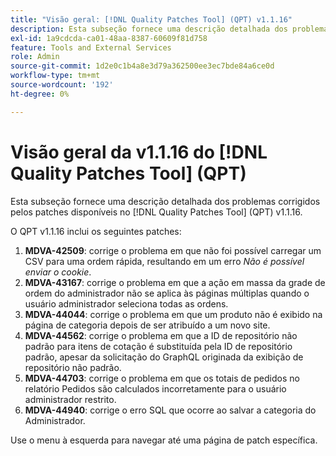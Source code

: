 ```yaml
---
title: "Visão geral: [!DNL Quality Patches Tool] (QPT) v1.1.16"
description: Esta subseção fornece uma descrição detalhada dos problemas corrigidos pelos patches disponíveis no [!DNL Quality Patches Tool] (QPT) v1.1.16.
exl-id: 1a9cdcda-ca01-48aa-8387-60609f81d758
feature: Tools and External Services
role: Admin
source-git-commit: 1d2e0c1b4a8e3d79a362500ee3ec7bde84a6ce0d
workflow-type: tm+mt
source-wordcount: '192'
ht-degree: 0%

---
```


# Visão geral da v1.1.16 do [!DNL Quality Patches Tool] (QPT)

Esta subseção fornece uma descrição detalhada dos problemas corrigidos pelos patches disponíveis no [!DNL Quality Patches Tool] (QPT) v1.1.16.

O QPT v1.1.16 inclui os seguintes patches:

1. **MDVA-42509**: corrige o problema em que não foi possível carregar um CSV para uma ordem rápida, resultando em um erro *Não é possível enviar o cookie*.
1. **MDVA-43167**: corrige o problema em que a ação em massa da grade de ordem do administrador não se aplica às páginas múltiplas quando o usuário administrador seleciona todas as ordens.
1. **MDVA-44044**: corrige o problema em que um produto não é exibido na página de categoria depois de ser atribuído a um novo site.
1. **MDVA-44562**: corrige o problema em que a ID de repositório não padrão para itens de cotação é substituída pela ID de repositório padrão, apesar da solicitação do GraphQL originada da exibição de repositório não padrão.
1. **MDVA-44703**: corrige o problema em que os totais de pedidos no relatório Pedidos são calculados incorretamente para o usuário administrador restrito.
1. **MDVA-44940**: corrige o erro SQL que ocorre ao salvar a categoria do Administrador.

Use o menu à esquerda para navegar até uma página de patch específica.

